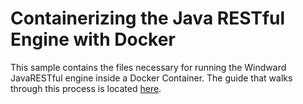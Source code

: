 Containerizing the Java RESTful Engine with Docker
========
This sample contains the files necessary for running the Windward JavaRESTful engine inside a Docker Container. The guide that walks through this process is located [here](https://ohana.windwardstudios.com/m/103588).
